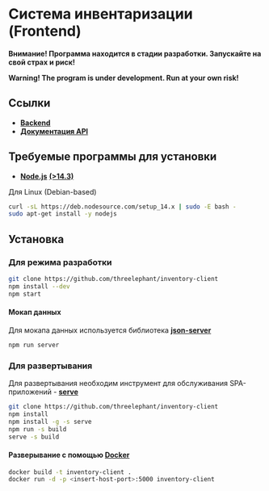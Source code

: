# Система инвентаризации (Frontend)

**Внимание! Программа находится в стадии разработки. Запускайте на свой страх и риск!**

**Warning! The program is under development. Run at your own risk!**

## Ссылки

- [**Backend**](https://github.com/RuslanMac/Inventory1)
- [**Документация API**](https://gist.github.com/threelephant/ca48ade9ed49a3749c80d587e7ef3a31)

## Требуемые программы для установки

- [**Node.js**](https://nodejs.org/en/download/current/) [**(>14.3)**](https://nodejs.org/download/release/v14.3.0/)

Для Linux (Debian-based)
```sh
curl -sL https://deb.nodesource.com/setup_14.x | sudo -E bash -
sudo apt-get install -y nodejs
```

## Установка

### Для режима разработки

```sh
git clone https://github.com/threelephant/inventory-client
npm install --dev
npm start
```

#### Мокап данных

Для мокапа данныx используется библиотека [**json-server**](https://www.npmjs.com/package/json-server)

```sh
npm run server
```

### Для развертывания
Для развертывания необходим инструмент для обслуживания
SPA-приложений - [**serve**](https://www.npmjs.com/package/serve)

```sh
git clone https://github.com/threelephant/inventory-client
npm install
npm install -g -s serve
npm run -s build
serve -s build
```

#### Разверывание с помощью [**Docker**](https://www.docker.com/)

```sh
docker build -t inventory-client .
docker run -d -p <insert-host-port>:5000 inventory-client
```